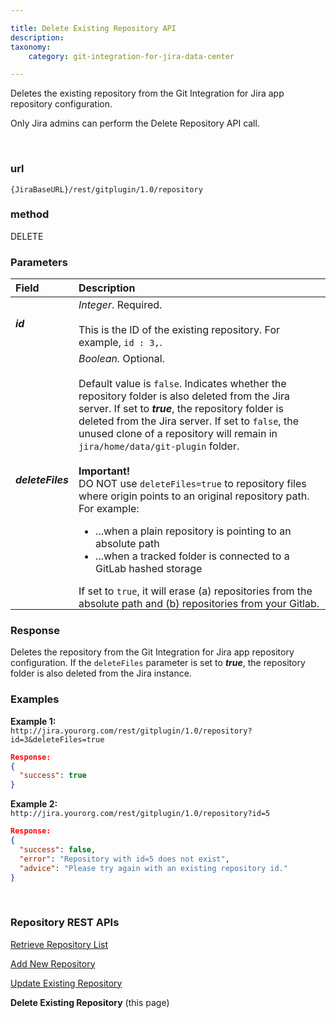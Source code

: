 ```yaml
---

title: Delete Existing Repository API
description:
taxonomy:
    category: git-integration-for-jira-data-center

---
```


<!-- REST API -->

Deletes the existing repository from the Git Integration for Jira app repository configuration.

<div class="bbb-callout bbb--alert">
    <div class="irow">
    <div class="ilogobox">
        <span class="logoimg"></span>
    </div>
    <div class="imsgbox">
        Only Jira admins can perform the Delete Repository API call.
    </div>
    </div>
</div>

&nbsp;

### url
`{JiraBaseURL}/rest/gitplugin/1.0/repository`

### method
DELETE

### Parameters

| Field | Description |
| :--- | :--- |
| _**id**_ | _Integer_. Required.<br><br>This is the ID of the existing repository. For example, `id : 3,`. |
| _**deleteFiles**_ | _Boolean._ Optional.<br><br>Default value is `false`. Indicates whether the repository folder is also deleted from the Jira server. If set to _**true**_, the repository folder is deleted from the Jira server. If set to `false`, the unused clone of a repository will remain in `jira/home/data/git-plugin` folder.<br><br><div class="bbb-callout bbb--alert" style='margin-bottom:0px;'><div class="irow"><div class="ilogobox"><span class="logoimg"></span></div><div class="imsgbox"><b>Important!</b><br>DO NOT use <code>deleteFiles=true</code> to repository files where origin points to an original repository path. For example:<br><ul><li>...when a plain repository is pointing to an absolute path</li><li>...when a tracked folder is connected to a GitLab hashed storage</li></ul><p style='margin-bottom:-5px;'>If set to <code>true</code>, it will erase (a) repositories from the absolute path and (b) repositories from your Gitlab.</p></div></div></div> |

### Response

Deletes the repository from the Git Integration for Jira app repository configuration. If the `deleteFiles` parameter is set to _**true**_, the repository folder is also deleted from the Jira instance.

### Examples

**Example 1:**<br>
`http://jira.yourorg.com/rest/gitplugin/1.0/repository?id=3&deleteFiles=true`

```json
Response:
{
  "success": true
}
```

**Example 2:**<br>
`http://jira.yourorg.com/rest/gitplugin/1.0/repository?id=5`

```json
Response:
{
  "success": false,
  "error": "Repository with id=5 does not exist",
  "advice": "Please try again with an existing repository id."
}
```

<p>&nbsp;</p>

### Repository REST APIs

[Retrieve Repository List](/git-integration-for-jira-data-center/retrieve-repository-List-gij-self-managed/)

[Add New Repository](/git-integration-for-jira-data-center/add-new-repository-gij-self-managed/)

[Update Existing Repository](/git-integration-for-jira-data-center/Update-Existing-Repository-gij-self-managed/)

**Delete Existing Repository** (this page)

